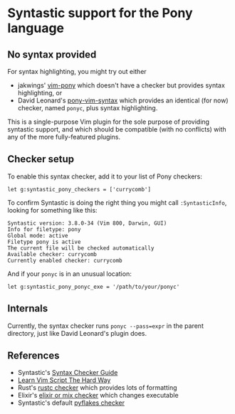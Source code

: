 # Syntastic support for the Pony language


## No syntax provided

For syntax highlighting, you might try out either
* jakwings' [vim-pony](https://github.com/jakwings/vim-pony) which doesn't have a checker but provides syntax highlighting, or
* David Leonard's [pony-vim-syntax](https://github.com/dleonard0) which provides an identical (for now) checker, named `ponyc`, plus syntax highlighting.

This is a single-purpose Vim plugin for the sole purpose of providing syntastic support, and which should be compatible (with no conflicts) with any of the more fully-featured plugins.


## Checker setup

To enable this syntax checker, add it to your list of Pony checkers:
```vim
let g:syntastic_pony_checkers = ['currycomb']
```

To confirm Syntastic is doing the right thing you might call `:SyntasticInfo`,
looking for something like this:
```
Syntastic version: 3.8.0-34 (Vim 800, Darwin, GUI)
Info for filetype: pony
Global mode: active
Filetype pony is active
The current file will be checked automatically
Available checker: currycomb
Currently enabled checker: currycomb
```

And if your `ponyc` is in an unusual location:
```vim
let g:syntastic_pony_ponyc_exe = '/path/to/your/ponyc'
```

## Internals

Currently, the syntax checker runs `ponyc --pass=expr` in the parent directory, just like David Leonard's plugin does.


## References

* Syntastic's [Syntax Checker Guide](https://github.com/vim-syntastic/syntastic/wiki/Syntax-Checker-Guide)
* [Learn Vim Script The Hard Way](http://learnvimscriptthehardway.stevelosh.com/)
* Rust's [rustc checker](https://github.com/rust-lang/rust.vim/blob/master/syntax_checkers/rust/rustc.vim) which provides lots of formatting
* Elixir's [elixir or mix checker](https://github.com/vim-syntastic/syntastic/blob/master/syntax_checkers/elixir/elixir.vim) which changes executable
* Syntastic's default [pyflakes checker](https://github.com/vim-syntastic/syntastic/blob/master/syntax_checkers/python/pyflakes.vim)
